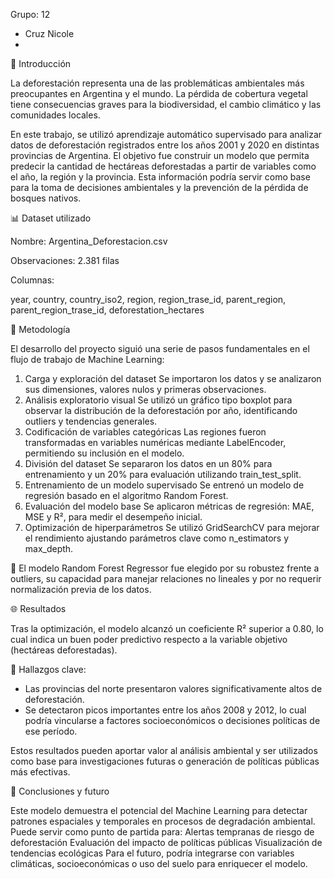Grupo: 12

- Cruz Nicole
-

🌳 Introducción

La deforestación representa una de las problemáticas ambientales más preocupantes en Argentina y el mundo. La pérdida de cobertura vegetal tiene consecuencias graves para la biodiversidad, el cambio climático y las comunidades locales.

En este trabajo, se utilizó aprendizaje automático supervisado para analizar datos de deforestación registrados entre los años 2001 y 2020 en distintas provincias de Argentina. El objetivo fue construir un modelo que permita predecir la cantidad de hectáreas deforestadas a partir de variables como el año, la región y la provincia. Esta información podría servir como base para la toma de decisiones ambientales y la prevención de la pérdida de bosques nativos.

📊 Dataset utilizado

Nombre: Argentina_Deforestacion.csv

Observaciones: 2.381 filas

Columnas:

 year, 
 country, 
 country_iso2,
 region, 
 region_trase_id, 
 parent_region, 
 parent_region_trase_id, 
 deforestation_hectares

🔄 Metodología

El desarrollo del proyecto siguió una serie de pasos fundamentales en el flujo de trabajo de Machine Learning:
1. Carga y exploración del dataset
   Se importaron los datos y se analizaron sus dimensiones, valores nulos y primeras observaciones.
2. Análisis exploratorio visual 
   Se utilizó un gráfico tipo boxplot para observar la distribución de la deforestación por año, identificando outliers y tendencias generales.
3. Codificación de variables categóricas
   Las regiones fueron transformadas en variables numéricas mediante LabelEncoder, permitiendo su inclusión en el modelo.
4. División del dataset 
   Se separaron los datos en un 80% para entrenamiento y un 20% para evaluación utilizando train_test_split.
5. Entrenamiento de un modelo supervisado
   Se entrenó un modelo de regresión basado en el algoritmo Random Forest.
6. Evaluación del modelo base
   Se aplicaron métricas de regresión: MAE, MSE y R², para medir el desempeño inicial.
7. Optimización de hiperparámetros 
   Se utilizó GridSearchCV para mejorar el rendimiento ajustando parámetros clave como n_estimators y max_depth.
   
📌 El modelo Random Forest Regressor fue elegido por su robustez frente a outliers, su capacidad para manejar relaciones no lineales y por no requerir normalización previa de los datos.

🌐 Resultados

Tras la optimización, el modelo alcanzó un coeficiente R² superior a 0.80, lo cual indica un buen poder predictivo respecto a la variable objetivo (hectáreas deforestadas).

📍 Hallazgos clave:
- Las provincias del norte presentaron valores significativamente altos de deforestación.
- Se detectaron picos importantes entre los años 2008 y 2012, lo cual podría vincularse a factores socioeconómicos o decisiones políticas de ese período.

Estos resultados pueden aportar valor al análisis ambiental y ser utilizados como base para investigaciones futuras o generación de políticas públicas más efectivas.

🌱 Conclusiones y futuro

Este modelo demuestra el potencial del Machine Learning para detectar patrones espaciales y temporales en procesos de degradación ambiental. Puede servir como punto de partida para:
Alertas tempranas de riesgo de deforestación
Evaluación del impacto de políticas públicas
Visualización de tendencias ecológicas
Para el futuro, podría integrarse con variables climáticas, socioeconómicas o uso del suelo para enriquecer el modelo.
